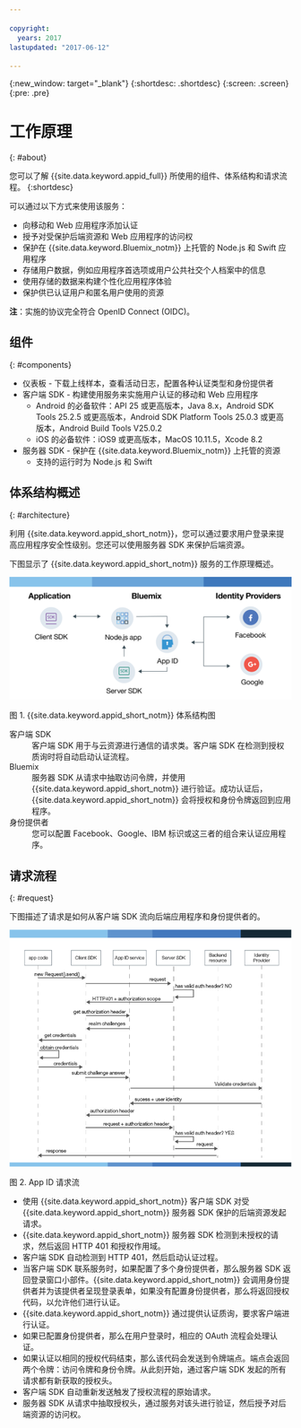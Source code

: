 ```yaml
---

copyright:
  years: 2017
lastupdated: "2017-06-12"

---
```


{:new_window: target="_blank"}
{:shortdesc: .shortdesc}
{:screen: .screen}
{:pre: .pre}


# 工作原理
{: #about}

您可以了解 {{site.data.keyword.appid_full}} 所使用的组件、体系结构和请求流程。
{:shortdesc}


可以通过以下方式来使用该服务：

* 向移动和 Web 应用程序添加认证
* 授予对受保护后端资源和 Web 应用程序的访问权
* 保护在 {{site.data.keyword.Bluemix_notm}} 上托管的 Node.js 和 Swift 应用程序
* 存储用户数据，例如应用程序首选项或用户公共社交个人档案中的信息
* 使用存储的数据来构建个性化应用程序体验
* 保护供已认证用户和匿名用户使用的资源

**注**：实施的协议完全符合 OpenID Connect (OIDC)。


## 组件
{: #components}

* 仪表板 - 下载上线样本，查看活动日志，配置各种认证类型和身份提供者
* 客户端 SDK - 构建使用服务来实施用户认证的移动和 Web 应用程序
    * Android 的必备软件：API 25 或更高版本，Java 8.x，Android SDK Tools 25.2.5 或更高版本，Android SDK Platform Tools 25.0.3 或更高版本，Android Build Tools V25.0.2
    * iOS 的必备软件：iOS9 或更高版本，MacOS 10.11.5，Xcode 8.2
* 服务器 SDK - 保护在 {{site.data.keyword.Bluemix_notm}} 上托管的资源
    * 支持的运行时为 Node.js 和 Swift

## 体系结构概述
{: #architecture}

利用 {{site.data.keyword.appid_short_notm}}，您可以通过要求用户登录来提高应用程序安全性级别。您还可以使用服务器 SDK 来保护后端资源。

下图显示了 {{site.data.keyword.appid_short_notm}} 服务的工作原理概述。

![{{site.data.keyword.appid_short_notm}} 体系结构图](/images/appid_architecture2.png)

图 1. {{site.data.keyword.appid_short_notm}} 体系结构图

<dl>
  <dt> 客户端 SDK</dt>
    <dd> 客户端 SDK 用于与云资源进行通信的请求类。客户端 SDK 在检测到授权质询时将自动启动认证流程。</dd>
  <dt> Bluemix</dt>
    <dd>  服务器 SDK 从请求中抽取访问令牌，并使用 {{site.data.keyword.appid_short_notm}} 进行验证。成功认证后，{{site.data.keyword.appid_short_notm}} 会将授权和身份令牌返回到应用程序。</dd>
  <dt> 身份提供者</dt>
    <dd> 您可以配置 Facebook、Google、IBM 标识或这三者的组合来认证应用程序。</dd>
</dl>


## 请求流程
{: #request}

下图描述了请求是如何从客户端 SDK 流向后端应用程序和身份提供者的。

![{{site.data.keyword.appid_short_notm}} 请求流程](/images/appidflow.png)

图 2. App ID 请求流

* 使用 {{site.data.keyword.appid_short_notm}} 客户端 SDK 对受 {{site.data.keyword.appid_short_notm}} 服务器 SDK 保护的后端资源发起请求。
* {{site.data.keyword.appid_short_notm}} 服务器 SDK 检测到未授权的请求，然后返回 HTTP 401 和授权作用域。
* 客户端 SDK 自动检测到 HTTP 401，然后启动认证过程。
* 当客户端 SDK 联系服务时，如果配置了多个身份提供者，那么服务器 SDK 返回登录窗口小部件。{{site.data.keyword.appid_short_notm}} 会调用身份提供者并为该提供者呈现登录表单，如果没有配置身份提供者，那么将返回授权代码，以允许他们进行认证。
* {{site.data.keyword.appid_short_notm}} 通过提供认证质询，要求客户端进行认证。
* 如果已配置身份提供者，那么在用户登录时，相应的 OAuth 流程会处理认证。
* 如果认证以相同的授权代码结束，那么该代码会发送到令牌端点。端点会返回两个令牌：访问令牌和身份令牌。从此刻开始，通过客户端 SDK 发起的所有请求都有新获取的授权头。
* 客户端 SDK 自动重新发送触发了授权流程的原始请求。
* 服务器 SDK 从请求中抽取授权头，通过服务对该头进行验证，然后授予对后端资源的访问权。
